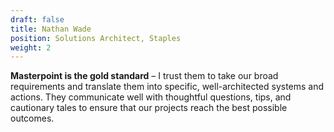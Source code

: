 ```yaml
---
draft: false
title: Nathan Wade
position: Solutions Architect, Staples
weight: 2
---
```

<strong>Masterpoint is the gold standard</strong> – I trust them to take our broad requirements and translate them into specific, well-architected systems and actions. They communicate well with thoughtful questions, tips, and cautionary tales to ensure that our projects reach the best possible outcomes.
